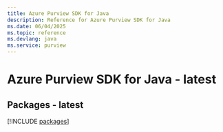 ```yaml
---
title: Azure Purview SDK for Java
description: Reference for Azure Purview SDK for Java
ms.date: 06/04/2025
ms.topic: reference
ms.devlang: java
ms.service: purview
---
```

# Azure Purview SDK for Java - latest
## Packages - latest
[!INCLUDE [packages](purview-index.md)]